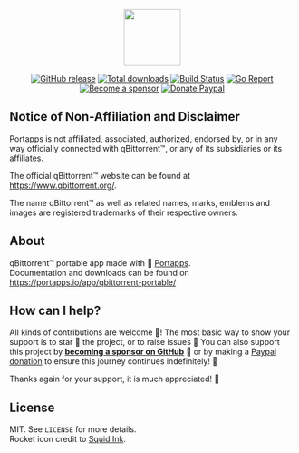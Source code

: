 <p align="center"><a href="https://portapps.io/app/qbittorrent-portable/" target="_blank"><img width="100" src="https://github.com/portapps/qbittorrent-portable/blob/master/res/papp.png"></a></p>

<p align="center">
  <a href="https://portapps.io/app/qbittorrent-portable/#download"><img src="https://img.shields.io/github/release/portapps/qbittorrent-portable.svg?style=flat-square" alt="GitHub release"></a>
  <a href="https://portapps.io/app/qbittorrent-portable/#download"><img src="https://img.shields.io/github/downloads/portapps/qbittorrent-portable/total.svg?style=flat-square" alt="Total downloads"></a>
  <a href="https://github.com/portapps/qbittorrent-portable/actions?workflow=build"><img src="https://img.shields.io/github/workflow/status/portapps/qbittorrent-portable/build?label=build&logo=github&style=flat-square" alt="Build Status"></a>
  <a href="https://goreportcard.com/report/github.com/portapps/qbittorrent-portable"><img src="https://goreportcard.com/badge/github.com/portapps/qbittorrent-portable?style=flat-square" alt="Go Report"></a>
  <br /><a href="https://github.com/sponsors/crazy-max"><img src="https://img.shields.io/badge/sponsor-crazy--max-181717.svg?logo=github&style=flat-square" alt="Become a sponsor"></a>
  <a href="https://www.paypal.me/crazyws"><img src="https://img.shields.io/badge/donate-paypal-00457c.svg?logo=paypal&style=flat-square" alt="Donate Paypal"></a>
</p>

## Notice of Non-Affiliation and Disclaimer

Portapps is not affiliated, associated, authorized, endorsed by, or in any way officially connected with qBittorrent™, or any of its subsidiaries or its affiliates.

The official qBittorrent™ website can be found at https://www.qbittorrent.org/.

The name qBittorrent™ as well as related names, marks, emblems and images are registered trademarks of their respective owners.

## About

qBittorrent™ portable app made with 🚀 [Portapps](https://portapps.io).<br />
Documentation and downloads can be found on https://portapps.io/app/qbittorrent-portable/

## How can I help?

All kinds of contributions are welcome :raised_hands:! The most basic way to show your support is to star :star2: the project, or to raise issues :speech_balloon: You can also support this project by [**becoming a sponsor on GitHub**](https://github.com/sponsors/crazy-max) :clap: or by making a [Paypal donation](https://www.paypal.me/crazyws) to ensure this journey continues indefinitely! :rocket:

Thanks again for your support, it is much appreciated! :pray:

## License

MIT. See `LICENSE` for more details.<br />
Rocket icon credit to [Squid Ink](http://thesquid.ink).
